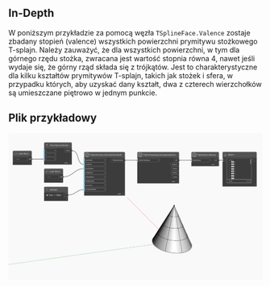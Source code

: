 ## In-Depth
W poniższym przykładzie za pomocą węzła `TSplineFace.Valence` zostaje zbadany stopień (valence) wszystkich powierzchni prymitywu stożkowego T-splajn. Należy zauważyć, że dla wszystkich powierzchni, w tym dla górnego rzędu stożka, zwracana jest wartość stopnia równa 4, nawet jeśli wydaje się, że górny rząd składa się z trójkątów. Jest to charakterystyczne dla kilku kształtów prymitywów T-splajn, takich jak stożek i sfera, w przypadku których, aby uzyskać dany kształt, dwa z czterech wierzchołków są umieszczane piętrowo w jednym punkcie.

## Plik przykładowy

![Example](./Autodesk.DesignScript.Geometry.TSpline.TSplineFace.Valence_img.jpg)
